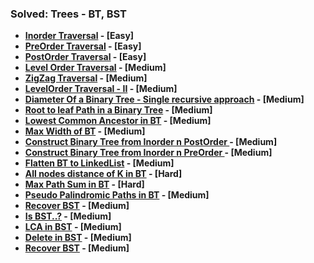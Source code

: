 ### Solved: Trees - BT, BST


 - **[Inorder Traversal](https://leetcode.com/problems/binary-tree-inorder-traversal/description/) - \[Easy\]**
 - **[PreOrder Traversal](https://leetcode.com/problems/binary-tree-preorder-traversal/description/) - \[Easy\]**
 - **[PostOrder Traversal](https://leetcode.com/problems/binary-tree-postorder-traversal/description/) - \[Easy\]**
 - **[Level Order Traversal](https://leetcode.com/problems/binary-tree-level-order-traversal/description/) - \[Medium\]**
 - **[ZigZag Traversal](https://leetcode.com/problems/binary-tree-zigzag-level-order-traversal) - \[Medium\]**
 - **[LevelOrder Traversal - II](https://leetcode.com/problems/binary-tree-level-order-traversal-ii) - \[Medium\]**
 - **[Diameter Of a Binary Tree - Single recursive approach](https://leetcode.com/problems/diameter-of-binary-tree/) - \[Medium\]**
 - **[Root to leaf Path in a Binary Tree](https://www.geeksforgeeks.org/problems/root-to-leaf-paths/1) - \[Medium\]**
 - **[Lowest Common Ancestor in BT](https://leetcode.com/problems/lowest-common-ancestor-of-a-binary-tree/) - \[Medium\]**
 - **[Max Width of BT](https://leetcode.com/problems/maximum-width-of-binary-tree/) - \[Medium\]**
 - **[Construct Binary Tree from Inorder n PostOrder ](https://leetcode.com/problems/construct-binary-tree-from-inorder-and-postorder-traversal/) - \[Medium\]**
 - **[Construct Binary Tree from Inorder n PreOrder ](https://leetcode.com/problems/construct-binary-tree-from-preorder-and-inorder-traversal/description/) - \[Medium\]**
 - **[Flatten BT to LinkedList](https://leetcode.com/problems/flatten-binary-tree-to-linked-list/) - \[Medium\]**
 - **[All nodes distance of K in BT](https://leetcode.com/problems/all-nodes-distance-k-in-binary-tree/) - \[Hard\]**
 - **[Max Path Sum in BT](https://leetcode.com/problems/binary-tree-maximum-path-sum/) - \[Hard\]**
 - **[Pseudo Palindromic Paths in BT](https://leetcode.com/problems/pseudo-palindromic-paths-in-a-binary-tree/description/) - \[Medium\]**
 - **[Recover BST](https://leetcode.com/problems/recover-binary-search-tree/) - \[Medium\]**
 - **[Is BST..?](https://leetcode.com/problems/validate-binary-search-tree/) - \[Medium\]**
 - **[LCA in BST](https://leetcode.com/problems/lowest-common-ancestor-of-a-binary-search-tree/) - \[Medium\]**
 - **[Delete in BST](https://leetcode.com/problems/delete-node-in-a-bst/) - \[Medium\]**
 - **[Recover BST](https://leetcode.com/problems/recover-binary-search-tree/) - \[Medium\]**